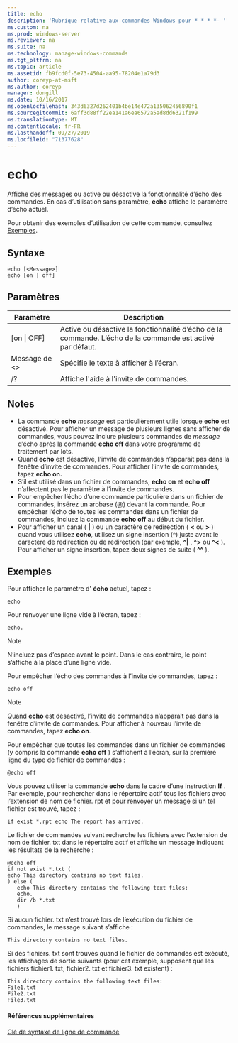 ```yaml
---
title: echo
description: 'Rubrique relative aux commandes Windows pour * * * *- '
ms.custom: na
ms.prod: windows-server
ms.reviewer: na
ms.suite: na
ms.technology: manage-windows-commands
ms.tgt_pltfrm: na
ms.topic: article
ms.assetid: fb9fcd0f-5e73-4504-aa95-78204e1a79d3
author: coreyp-at-msft
ms.author: coreyp
manager: dongill
ms.date: 10/16/2017
ms.openlocfilehash: 343d6327d262401b4be14e472a135062456890f1
ms.sourcegitcommit: 6aff3d88ff22ea141a6ea6572a5ad8dd6321f199
ms.translationtype: MT
ms.contentlocale: fr-FR
ms.lasthandoff: 09/27/2019
ms.locfileid: "71377628"
---
```

# <a name="echo"></a>echo



Affiche des messages ou active ou désactive la fonctionnalité d’écho des commandes. En cas d’utilisation sans paramètre, **echo** affiche le paramètre d’écho actuel.

Pour obtenir des exemples d’utilisation de cette commande, consultez [Exemples](#examples).

## <a name="syntax"></a>Syntaxe

```
echo [<Message>]
echo [on | off]
```

## <a name="parameters"></a>Paramètres

|Paramètre|Description|
|---------|-----------|
|[on \| OFF]|Active ou désactive la fonctionnalité d’écho de la commande. L’écho de la commande est activé par défaut.|
|Message de \<>|Spécifie le texte à afficher à l’écran.|
|/?|Affiche l'aide à l'invite de commandes.|

## <a name="remarks"></a>Notes

-   La commande **echo** *message* est particulièrement utile lorsque **echo** est désactivé. Pour afficher un message de plusieurs lignes sans afficher de commandes, vous pouvez inclure plusieurs commandes de *message* d’écho après la commande **echo off** dans votre programme de traitement par lots.
-   Quand **echo** est désactivé, l’invite de commandes n’apparaît pas dans la fenêtre d’invite de commandes. Pour afficher l’invite de commandes, tapez **echo on.**
-   S’il est utilisé dans un fichier de commandes, **echo on** et **echo off** n’affectent pas le paramètre à l’invite de commandes.
-   Pour empêcher l’écho d’une commande particulière dans un fichier de commandes, insérez un arobase (@) devant la commande. Pour empêcher l’écho de toutes les commandes dans un fichier de commandes, incluez la commande **echo off** au début du fichier.
-   Pour afficher un canal ( **|** ) ou un caractère de redirection ( **<** ou **>** ) quand vous utilisez **echo**, utilisez un signe insertion (^) juste avant le caractère de redirection ou de redirection (par exemple, **^|** , **^>** ou **^<** ). Pour afficher un signe insertion, tapez deux signes de suite ( **^^** ).

## <a name="examples"></a>Exemples

Pour afficher le paramètre d' **écho** actuel, tapez :

```
echo
```

Pour renvoyer une ligne vide à l’écran, tapez :

```
echo.
```

> [!NOTE]
> N’incluez pas d’espace avant le point. Dans le cas contraire, le point s’affiche à la place d’une ligne vide.

Pour empêcher l’écho des commandes à l’invite de commandes, tapez :

```
echo off 
```

> [!NOTE]
> Quand **echo** est désactivé, l’invite de commandes n’apparaît pas dans la fenêtre d’invite de commandes. Pour afficher à nouveau l’invite de commandes, tapez **echo on**.

Pour empêcher que toutes les commandes dans un fichier de commandes (y compris la commande **echo off** ) s’affichent à l’écran, sur la première ligne du type de fichier de commandes :

```
@echo off
```

Vous pouvez utiliser la commande **echo** dans le cadre d’une instruction **If** . Par exemple, pour rechercher dans le répertoire actif tous les fichiers avec l’extension de nom de fichier. rpt et pour renvoyer un message si un tel fichier est trouvé, tapez :

```
if exist *.rpt echo The report has arrived.
```

Le fichier de commandes suivant recherche les fichiers avec l’extension de nom de fichier. txt dans le répertoire actif et affiche un message indiquant les résultats de la recherche :

```
@echo off
if not exist *.txt (
echo This directory contains no text files.
) else (
   echo This directory contains the following text files:
   echo.
   dir /b *.txt
   )
```

Si aucun fichier. txt n’est trouvé lors de l’exécution du fichier de commandes, le message suivant s’affiche :

```
This directory contains no text files.
```

Si des fichiers. txt sont trouvés quand le fichier de commandes est exécuté, les affichages de sortie suivants (pour cet exemple, supposent que les fichiers fichier1. txt, fichier2. txt et fichier3. txt existent) :

```
This directory contains the following text files:
File1.txt
File2.txt
File3.txt
```

#### <a name="additional-references"></a>Références supplémentaires

[Clé de syntaxe de ligne de commande](command-line-syntax-key.md)

